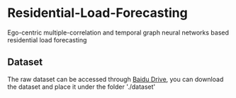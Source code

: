 # Residential-Load-Forecasting
Ego-centric multiple-correlation and temporal graph neural networks based residential load forecasting

## Dataset
The raw dataset can be accessed through [Baidu Drive](https://pan.baidu.com/s/1LdgmkRnxQYK8PIU5gIGFcA?pwd=9vf8 ), you can download the dataset and place it under the folder './dataset'
